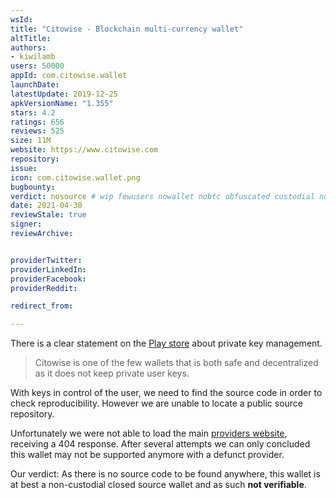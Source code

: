 ```yaml
---
wsId: 
title: "Citowise - Blockchain multi-currency wallet"
altTitle: 
authors:
- kiwilamb
users: 50000
appId: com.citowise.wallet
launchDate: 
latestUpdate: 2019-12-25
apkVersionName: "1.355"
stars: 4.2
ratings: 656
reviews: 525
size: 11M
website: https://www.citowise.com
repository: 
issue: 
icon: com.citowise.wallet.png
bugbounty: 
verdict: nosource # wip fewusers nowallet nobtc obfuscated custodial nosource nonverifiable reproducible bounty defunct
date: 2021-04-30
reviewStale: true
signer: 
reviewArchive:


providerTwitter: 
providerLinkedIn: 
providerFacebook: 
providerReddit: 

redirect_from:

---
```



There is a clear statement on the [Play store](https://play.google.com/store/apps/details?id=com.citowise.wallet) about private key management.

> Citowise is one of the few wallets that is both safe and decentralized as it does not keep private user keys. 

With keys in control of the user, we need to find the source code in order to check reproducibility.
However we are unable to locate a public source repository.

Unfortunately we were not able to load the main [providers website](https://www.citowise.com), receiving a 404 response.
After several attempts we can only concluded this wallet may not be supported anymore with a defunct provider.

Our verdict: As there is no source code to be found anywhere, this wallet is at best a non-custodial closed source wallet and as such **not verifiable**.


